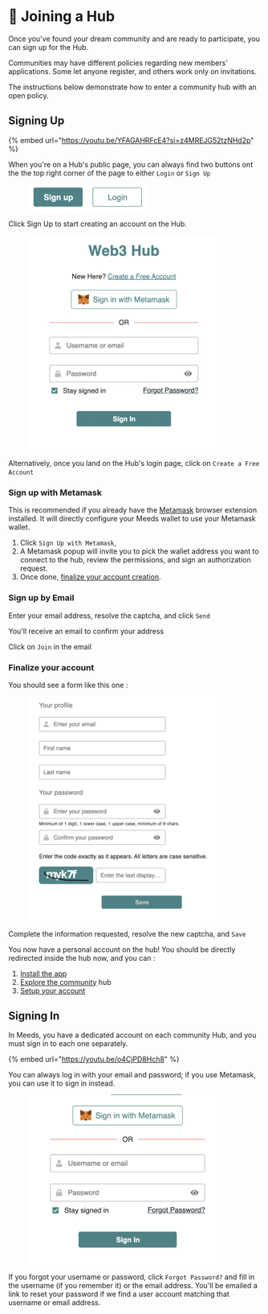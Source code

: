 # 🚪 Joining a Hub

Once you've found your dream community and are ready to participate, you can sign up for the Hub.

Communities may have different policies regarding new members' applications. Some let anyone register, and others work only on invitations.&#x20;

The instructions below demonstrate how to enter a community hub with an open policy.

## Signing Up

{% embed url="https://youtu.be/YFAGAHRFcE4?si=z4MREJG52tzNHd2p" %}

When you're on a Hub's public page, you can always find two buttons ont the the top right corner of the page to either  `Login` or `Sign Up`

<figure><img src="../../.gitbook/assets/Sign-up-login.png" alt="" width="237"><figcaption></figcaption></figure>

Click Sign Up to start creating an account on the Hub.

<figure><img src="../../.gitbook/assets/login-page.png" alt="" width="375"><figcaption></figcaption></figure>

Alternatively, once you land on the Hub's login page, click on `Create a Free Account`

### Sign up with Metamask

This is recommended if you already have the [Metamask](https://metamask.io/) browser extension installed. It will directly configure your Meeds wallet to use your Metamask wallet.

1. Click `Sign Up with Metamask`,&#x20;
2. A Metamask popup will invite you to pick the wallet address you want to connect to the hub, review the permissions, and sign an authorization request.
3. Once done, [finalize your account creation](joining-a-hub.md#finalize-your-account-creation).

### Sign up by Email

Enter your email address, resolve the captcha, and click `Send`

You'll receive an email  to confirm your  address

Click on `Join` in the email

### Finalize your account

You should see a form like this one :&#x20;

<figure><img src="../../.gitbook/assets/account-creation-form.png" alt="" width="375"><figcaption></figcaption></figure>

Complete the information requested, resolve the new captcha, and `Save`

You now have a personal account on the hub!  You should be directly redirected inside the hub now, and you can :&#x20;

1. [Install the app](using-meeds-on-the-go.md)
2. [Explore the community](../exploring-a-meeds-hub/) hub
3. [Setup your account](../setting-up-your-account/)

## Signing In

In Meeds, you have a dedicated account on each community Hub, and you must sign in to each one separately.

{% embed url="https://youtu.be/o4CjPD8Hch8" %}

You can always log in with your email and password; if you use Metamask, you can use it to sign in instead.

<figure><img src="../../.gitbook/assets/sign-in-form.png" alt="" width="375"><figcaption></figcaption></figure>

If you forgot your username or password, click `Forgot Password?` and fill in the username (if you remember it) or the email address. You'll be emailed a link to reset your password if we find a user account matching that username or email address.
